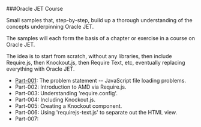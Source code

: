 ###Oracle JET Course

Small samples that, step-by-step, build up a thorough
understanding of the concepts underpinning Oracle JET.

The samples will each form the basis of a chapter or exercise
in a course on Oracle JET.

The idea is to start from scratch, without any libraries,
then include Require.js, then Knockout.js, then Require Text, etc,
eventually replacing everything with Oracle JET.

* [Part-001](Part-001): The problem statement -- JavaScript file loading problems.
* Part-002: Introduction to AMD via Require.js.
* Part-003: Understanding 'require.config'.
* Part-004: Including Knockout.js.
* Part-005: Creating a Knockout component.
* Part-006: Using 'requirejs-text.js' to separate out the HTML view.
* Part-007: